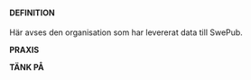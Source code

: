 #### DEFINITION

Här avses den organisation som har levererat data till SwePub.

**PRAXIS**

**TÄNK PÅ**

